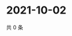 # 2021-10-02

共 0 条

<!-- BEGIN -->
<!-- 最后更新时间 Sat Oct 02 2021 14:17:15 GMT+0800 (China Standard Time) -->

<!-- END -->
